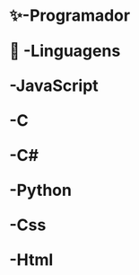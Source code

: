 <h1>
  ✨-Programador 
  
  
  📕 -Linguagens
  
  
  
  -JavaScript
  
  -C
  
  -C#
  
  -Python
  
  -Css
  
  -Html
  
</h1>
